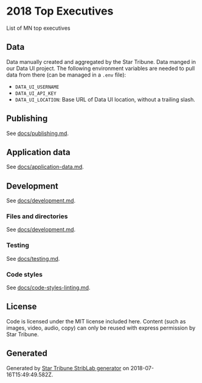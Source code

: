# 2018 Top Executives

List of MN top executives

## Data

Data manually created and aggregated by the Star Tribune. Data manged in our Data UI project. The following environment variables are needed to pull data from there (can be managed in a `.env` file):

- `DATA_UI_USERNAME`
- `DATA_UI_API_KEY`
- `DATA_UI_LOCATION`: Base URL of Data UI location, without a trailing slash.

## Publishing

See [docs/publishing.md](./docs/publishing.md).

## Application data

See [docs/application-data.md](./docs/application-data.md).

## Development

See [docs/development.md](./docs/development.md).

### Files and directories

See [docs/development.md](./docs/files-directories.md).

### Testing

See [docs/testing.md](./docs/testing.md).

### Code styles

See [docs/code-styles-linting.md](./docs/code-styles-linting.md).

## License

Code is licensed under the MIT license included here. Content (such as images, video, audio, copy) can only be reused with express permission by Star Tribune.

## Generated

Generated by [Star Tribune StribLab generator](https://github.com/striblab/generator-striblab) on 2018-07-16T15:49:49.582Z.
